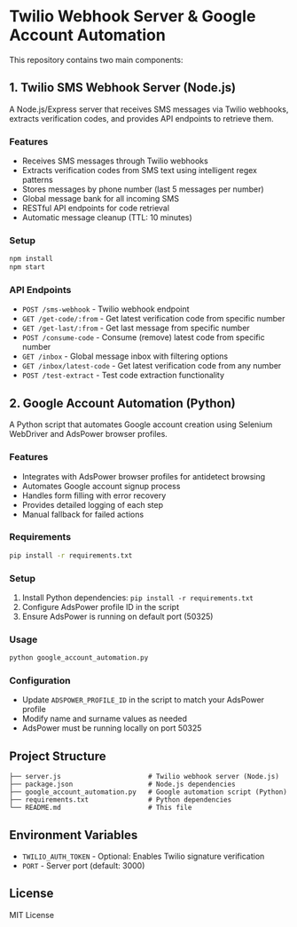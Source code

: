 # Twilio Webhook Server & Google Account Automation

This repository contains two main components:

## 1. Twilio SMS Webhook Server (Node.js)

A Node.js/Express server that receives SMS messages via Twilio webhooks, extracts verification codes, and provides API endpoints to retrieve them.

### Features
- Receives SMS messages through Twilio webhooks
- Extracts verification codes from SMS text using intelligent regex patterns
- Stores messages by phone number (last 5 messages per number)
- Global message bank for all incoming SMS
- RESTful API endpoints for code retrieval
- Automatic message cleanup (TTL: 10 minutes)

### Setup
```bash
npm install
npm start
```

### API Endpoints
- `POST /sms-webhook` - Twilio webhook endpoint
- `GET /get-code/:from` - Get latest verification code from specific number
- `GET /get-last/:from` - Get last message from specific number
- `POST /consume-code` - Consume (remove) latest code from specific number
- `GET /inbox` - Global message inbox with filtering options
- `GET /inbox/latest-code` - Get latest verification code from any number
- `POST /test-extract` - Test code extraction functionality

## 2. Google Account Automation (Python)

A Python script that automates Google account creation using Selenium WebDriver and AdsPower browser profiles.

### Features
- Integrates with AdsPower browser profiles for antidetect browsing
- Automates Google account signup process
- Handles form filling with error recovery
- Provides detailed logging of each step
- Manual fallback for failed actions

### Requirements
```bash
pip install -r requirements.txt
```

### Setup
1. Install Python dependencies: `pip install -r requirements.txt`
2. Configure AdsPower profile ID in the script
3. Ensure AdsPower is running on default port (50325)

### Usage
```bash
python google_account_automation.py
```

### Configuration
- Update `ADSPOWER_PROFILE_ID` in the script to match your AdsPower profile
- Modify name and surname values as needed
- AdsPower must be running locally on port 50325

## Project Structure
```
├── server.js                      # Twilio webhook server (Node.js)
├── package.json                   # Node.js dependencies
├── google_account_automation.py   # Google automation script (Python)
├── requirements.txt               # Python dependencies
└── README.md                      # This file
```

## Environment Variables
- `TWILIO_AUTH_TOKEN` - Optional: Enables Twilio signature verification
- `PORT` - Server port (default: 3000)

## License
MIT License